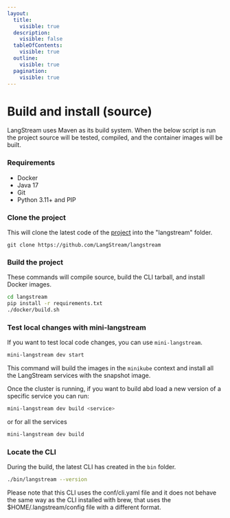 ```yaml
---
layout:
  title:
    visible: true
  description:
    visible: false
  tableOfContents:
    visible: true
  outline:
    visible: true
  pagination:
    visible: true
---
```


# Build and install (source)

LangStream uses Maven as its build system. When the below script is run the project source will be tested, compiled, and the container images will be built.

### Requirements

* Docker
* Java 17
* Git
* Python 3.11+ and PIP

### Clone the project

This will clone the latest code of the [project](https://github.com/LangStream/langstream) into the "langstream" folder.

```
git clone https://github.com/LangStream/langstream
```

### Build the project

These commands will compile source, build the CLI tarball, and install Docker images.

```bash
cd langstream
pip install -r requirements.txt
./docker/build.sh
```

### Test local changes with mini-langstream

If you want to test local code changes, you can use `mini-langstream`.

```bash
mini-langstream dev start
```

This command will build the images in the `minikube` context and install all the LangStream services with the snapshot image.

Once the cluster is running, if you want to build abd load a new version of a specific service you can run:

```bash
mini-langstream dev build <service>
```

or for all the services
```bash
mini-langstream dev build
```


### Locate the CLI

During the build, the latest CLI has created in the `bin` folder.

```bash
./bin/langstream --version
```

Please note that this CLI uses the conf/cli.yaml file and it does not behave the same way as the CLI installed with brew, that uses the $HOME/.langstream/config file with a different format.